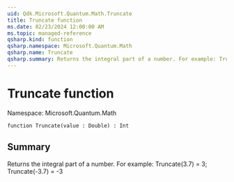 ```yaml
---
uid: Qdk.Microsoft.Quantum.Math.Truncate
title: Truncate function
ms.date: 02/23/2024 12:00:00 AM
ms.topic: managed-reference
qsharp.kind: function
qsharp.namespace: Microsoft.Quantum.Math
qsharp.name: Truncate
qsharp.summary: Returns the integral part of a number. For example: Truncate(3.7) = 3; Truncate(-3.7) = -3
---
```


# Truncate function

Namespace: Microsoft.Quantum.Math

```qsharp
function Truncate(value : Double) : Int
```

## Summary
Returns the integral part of a number.
For example: Truncate(3.7) = 3; Truncate(-3.7) = -3
